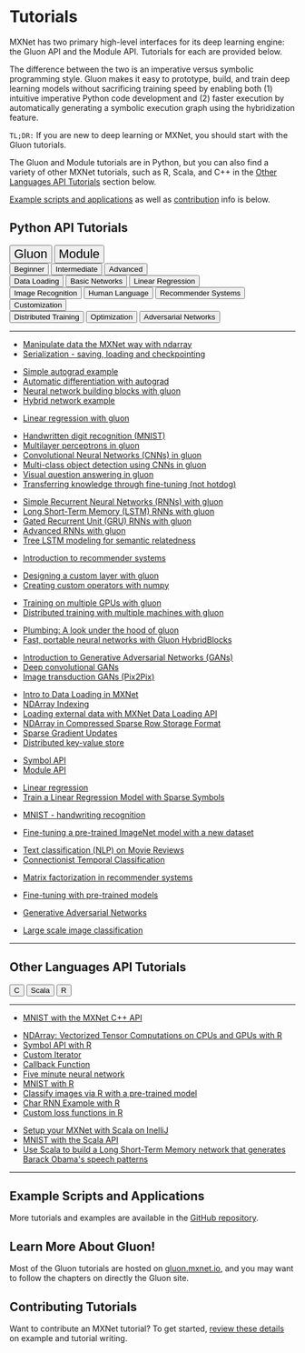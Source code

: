 # Tutorials

MXNet has two primary high-level interfaces for its deep learning engine: the Gluon API and the Module API. Tutorials for each are provided below.

The difference between the two is an imperative versus symbolic programming style. Gluon makes it easy to prototype, build, and train deep learning models without sacrificing training speed by enabling both (1) intuitive imperative Python code development and (2) faster execution by automatically generating a symbolic execution graph using the hybridization feature.

`TL;DR:` If you are new to deep learning or MXNet, you should start with the Gluon tutorials.

The Gluon and Module tutorials are in Python, but you can also find a variety of other MXNet tutorials, such as R, Scala, and C++ in the [Other Languages API Tutorials](#other-mxnet-api-tutorials) section below.

[Example scripts and applications](#example-scripts-and-applications) as well as [contribution](#contributing-tutorials) info is below.

<script type="text/javascript" src='../_static/js/options.js'></script>


## Python API Tutorials

<!-- Gluon vs Module -->
<div class="btn-group opt-group" role="group">
  <button type="button" class="btn btn-default opt active" style="font-size:22px">Gluon</button>
  <button type="button" class="btn btn-default opt"   style="font-size:22px">Module</button>
</div>


<!-- Levels -->
<div class="gluon module">
<div class="btn-group opt-group" role="group">
  <button type="button" class="btn btn-default opt active">Beginner</button>
  <button type="button" class="btn btn-default opt">Intermediate</button>
  <button type="button" class="btn btn-default opt">Advanced</button>
</div>
</div>


<!-- Beginner Topics -->
<div class="beginner">
<div class="btn-group opt-group" role="group">
  <button type="button" class="btn btn-default opt active">Data Loading</button>
  <button type="button" class="btn btn-default opt">Basic Networks</button>
  <button type="button" class="btn btn-default opt">Linear Regression</button>
</div>
</div>


<!-- Intermediate Topics -->
<div class="intermediate">
<div class="btn-group opt-group" role="group">
  <button type="button" class="btn btn-default opt active">Image Recognition</button>
  <button type="button" class="btn btn-default opt">Human Language</button>
  <button type="button" class="btn btn-default opt">Recommender Systems</button>
  <button type="button" class="btn btn-default opt">Customization</button>
</div>
</div>


<!-- Advanced Topics -->
<div class="advanced">
<div class="btn-group opt-group" role="group">
  <button type="button" class="btn btn-default opt active">Distributed Training</button>
  <button type="button" class="btn btn-default opt">Optimization</button>
  <button type="button" class="btn btn-default opt">Adversarial Networks</button>
</div>
</div>
<!-- END - Main Menu -->
<hr>

<div class="gluon">
<div class="beginner">


<div class="data-loading">

- [Manipulate data the MXNet way with ndarray](http://gluon.mxnet.io/chapter01_crashcourse/ndarray.html)
- [Serialization - saving, loading and checkpointing](http://gluon.mxnet.io/chapter03_deep-neural-networks/serialization.html)
</div>


<div class="basic-networks">

- [Simple autograd example](http://mxnet.incubator.apache.org/tutorials/gluon/autograd.html)
- [Automatic differentiation with autograd](http://gluon.mxnet.io/chapter01_crashcourse/autograd.html)
- [Neural network building blocks with gluon](http://mxnet.incubator.apache.org/tutorials/gluon/gluon.html)
- [Hybrid network example](http://mxnet.incubator.apache.org/tutorials/gluon/hybrid.html)
</div>

<div class="linear-regression">

- [Linear regression with gluon](http://gluon.mxnet.io/chapter02_supervised-learning/linear-regression-gluon.html)
</div>

</div> <!--end of beginner-->


<div class="intermediate">


<div class="image-recognition">

- [Handwritten digit recognition (MNIST)](http://mxnet.incubator.apache.org/tutorials/gluon/mnist.html)
- [Multilayer perceptrons in gluon](http://gluon.mxnet.io/chapter03_deep-neural-networks/mlp-gluon.html)
- [Convolutional Neural Networks (CNNs) in gluon](http://gluon.mxnet.io/chapter04_convolutional-neural-networks/cnn-gluon.html)
- [Multi-class object detection using CNNs in gluon](http://gluon.mxnet.io/chapter04_convolutional-neural-networks/cnn-gluon.html)
- [Visual question answering in gluon](http://gluon.mxnet.io/chapter08_computer-vision/visual-question-answer.html)
- [Transferring knowledge through fine-tuning (not hotdog)](http://gluon.mxnet.io/chapter08_computer-vision/fine-tuning.html)
</div>


<div class="human-language">

- [Simple Recurrent Neural Networks (RNNs) with gluon](http://gluon.mxnet.io/chapter05_recurrent-neural-networks/simple-rnn.html)
- [Long Short-Term Memory (LSTM) RNNs with gluon](http://gluon.mxnet.io/chapter05_recurrent-neural-networks/lstm-scratch.html)
- [Gated Recurrent Unit (GRU) RNNs with gluon](http://gluon.mxnet.io/chapter05_recurrent-neural-networks/gru-scratch.html)
- [Advanced RNNs with gluon](http://gluon.mxnet.io/chapter05_recurrent-neural-networks/rnns-gluon.html)
- [Tree LSTM modeling for semantic relatedness](http://gluon.mxnet.io/chapter09_natural-language-processing/tree-lstm.html)
</div>


<div class="recommender-systems">

- [Introduction to recommender systems](http://gluon.mxnet.io/chapter11_recommender-systems/intro-recommender-systems.html)
</div>


<div class="customization">

- [Designing a custom layer with gluon](http://gluon.mxnet.io/chapter03_deep-neural-networks/custom-layer.html)
- [Creating custom operators with numpy](http://mxnet.incubator.apache.org/tutorials/gluon/customop.html)
</div>

</div> <!--end of intermediate-->


<div class="advanced">


<div class="distributed-training">

- [Training on multiple GPUs with gluon](http://gluon.mxnet.io/chapter07_distributed-learning/multiple-gpus-gluon.html)
- [Distributed training with multiple machines with gluon](http://gluon.mxnet.io/chapter07_distributed-learning/training-with-multiple-machines.html)
</div>


<div class="optimization">

- [Plumbing: A look under the hood of gluon](http://gluon.mxnet.io/chapter03_deep-neural-networks/plumbing.html)
- [Fast, portable neural networks with Gluon HybridBlocks](http://gluon.mxnet.io/chapter07_distributed-learning/hybridize.html)
</div>


<div class="adversarial-networks">

- [Introduction to Generative Adversarial Networks (GANs)](http://gluon.mxnet.io/chapter14_generative-adversarial-networks/gan-intro.html)
- [Deep convolutional GANs](http://gluon.mxnet.io/chapter14_generative-adversarial-networks/dcgan.html)
- [Image transduction GANs (Pix2Pix)](http://gluon.mxnet.io/chapter14_generative-adversarial-networks/pixel2pixel.html)
</div>

</div> <!--end of advanced-->
</div> <!--end of gluon-->


<div class="module">


<div class="python">


<div class="beginner">


<div class="data-loading">

- [Intro to Data Loading in MXNet](http://mxnet.incubator.apache.org/tutorials/basic/ndarray.html)
- [NDArray Indexing](http://mxnet.incubator.apache.org/tutorials/basic/ndarray_indexing.html)
- [Loading external data with MXNet Data Loading API](http://mxnet.incubator.apache.org/tutorials/basic/data.html)
- [NDArray in Compressed Sparse Row Storage Format](http://mxnet.incubator.apache.org/tutorials/sparse/csr.html)
- [Sparse Gradient Updates](http://mxnet.incubator.apache.org/tutorials/sparse/row_sparse.html)
- [Distributed key-value store](http://mxnet.incubator.apache.org/tutorials/python/kvstore.html)
</div>


<div class="basic-networks">

- [Symbol API](http://mxnet.incubator.apache.org/tutorials/basic/symbol.html)
- [Module API](http://mxnet.incubator.apache.org/tutorials/basic/module.html)
</div>


<div class="linear-regression">

- [Linear regression](http://mxnet.incubator.apache.org/tutorials/python/linear-regression.html)
- [Train a Linear Regression Model with Sparse Symbols](http://mxnet.incubator.apache.org/tutorials/sparse/train.html)
</div>


</div> <!--end of beginner-->


<div class="intermediate">


<div class="image-recognition">

- [MNIST - handwriting recognition](http://mxnet.incubator.apache.org/tutorials/python/mnist.html)
<!-- broken #9532
- [Image recognition](http://mxnet.incubator.apache.org/tutorials/python/predict_image.html)
-->

- [Fine-tuning a pre-trained ImageNet model with a new dataset](http://mxnet.incubator.apache.org/faq/finetune.html)
</div>


<div class="human-language">

- [Text classification (NLP) on Movie Reviews](http://mxnet.incubator.apache.org/tutorials/nlp/cnn.html)
- [Connectionist Temporal Classification](http://mxnet.incubator.apache.org/tutorials/speech_recognition/ctc.html)
</div>


<div class="recommender-systems">

- [Matrix factorization in recommender systems](http://mxnet.incubator.apache.org/tutorials/python/matrix_factorization.html)
</div>


<div class="customization">

- [Fine-tuning with pre-trained models](http://mxnet.incubator.apache.org/faq/finetune.html)
</div>

</div> <!--end of intermediate-->


<div class="advanced">


<div class="adversarial-networks">

- [Generative Adversarial Networks](http://mxnet.incubator.apache.org/tutorials/unsupervised_learning/gan.html)
</div>


<div class="distributed-training">

- [Large scale image classification](http://mxnet.incubator.apache.org/tutorials/vision/large_scale_classification.html)
</div>


</div> <!--end of advanced-->

</div> <!--end of python-->


</div> <!--end of module-->




<hr>

## Other Languages API Tutorials


<div class="btn-group opt-group" role="group">
  <button type="button" class="btn btn-default opt active">C</button>
  <button type="button" class="btn btn-default opt">Scala</button>
  <button type="button" class="btn btn-default opt">R</button>
</div>
<hr>

<div class="c">

- [MNIST with the MXNet C++ API](http://mxnet.incubator.apache.org/tutorials/c%2B%2B/basics.html)
</div> <!--end of c++-->


<div class="r">

- [NDArray: Vectorized Tensor Computations on CPUs and GPUs with R](http://mxnet.incubator.apache.org/tutorials/r/ndarray.html)
- [Symbol API with R](http://mxnet.incubator.apache.org/tutorials/r/symbol.html)
- [Custom Iterator](http://mxnet.incubator.apache.org/tutorials/r/CustomIterator.html)
- [Callback Function](http://mxnet.incubator.apache.org/tutorials/r/CallbackFunction.html)
- [Five minute neural network](http://mxnet.incubator.apache.org/tutorials/r/fiveMinutesNeuralNetwork.html)
- [MNIST with R](http://mxnet.incubator.apache.org/tutorials/r/mnistCompetition.html)
- [Classify images via R with a pre-trained model](http://mxnet.incubator.apache.org/tutorials/r/classifyRealImageWithPretrainedModel.html)
- [Char RNN Example with R](http://mxnet.incubator.apache.org/tutorials/r/charRnnModel.html)
- [Custom loss functions in R](http://mxnet.incubator.apache.org/tutorials/r/CustomLossFunction.html)


</div> <!--end of r-->


<div class="scala">

- [Setup your MXNet with Scala on InelliJ](http://mxnet.incubator.apache.org/tutorials/scala/mxnet_scala_on_intellij.html)
- [MNIST with the Scala API](http://mxnet.incubator.apache.org/tutorials/scala/mnist.html)
- [Use Scala to build a Long Short-Term Memory network that generates Barack Obama's speech patterns](http://mxnet.incubator.apache.org/tutorials/scala/char_lstm.html)
</div>

<hr>


## Example Scripts and Applications

More tutorials and examples are available in the [GitHub repository](https://github.com/apache/incubator-mxnet/tree/master/example).


## Learn More About Gluon!

Most of the Gluon tutorials are hosted on [gluon.mxnet.io](http://gluon.mxnet.io), and you may want to follow the chapters on directly the Gluon site.


## Contributing Tutorials

Want to contribute an MXNet tutorial? To get started, [review these details](https://github.com/apache/incubator-mxnet/tree/master/example#contributing) on example and tutorial writing.
